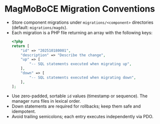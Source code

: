 # MagMoBoCE Migration Conventions

- Store component migrations under `migrations/<component>` directories (default: `migrations/magds`).
- Each migration is a PHP file returning an array with the following keys:
  ```php
  <?php
  return [
      "id" => "202510180001",
      "description" => "Describe the change",
      "up" => [
          "-- SQL statements executed when migrating up",
      ],
      "down" => [
          "-- SQL statements executed when migrating down",
      ],
  ];
  ```
- Use zero-padded, sortable `id` values (timestamp or sequence). The manager runs files in lexical order.
- Down statements are required for rollbacks; keep them safe and idempotent.
- Avoid trailing semicolons; each entry executes independently via PDO.
